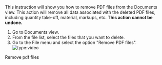 This instruction will show you how to remove PDF files from the Documents view. This action will remove all data associated with the deleted PDF files, including quantity take-off, material, markups, etc. **This action cannot be undone.**

1. Go to Documents view.
2. From the file list, select the files that you want to delete.
3. Go to the File menu and select the option "Remove PDF files".
![type:video](https://www.youtube.com/embed/wNityPXCH7E)
<figcaption>Remove pdf files</figcaption>